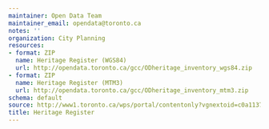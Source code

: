 ```yaml
---
maintainer: Open Data Team
maintainer_email: opendata@toronto.ca
notes: ''
organization: City Planning
resources:
- format: ZIP
  name: Heritage Register (WGS84)
  url: http://opendata.toronto.ca/gcc/ODheritage_inventory_wgs84.zip
- format: ZIP
  name: Heritage Register (MTM3)
  url: http://opendata.toronto.ca/gcc/ODheritage_inventory_mtm3.zip
schema: default
source: http://www1.toronto.ca/wps/portal/contentonly?vgnextoid=c0a1137135b85410VgnVCM10000071d60f89RCRD&vgnextchannel=1a66e03bb8d1e310VgnVCM10000071d60f89RCRD
title: Heritage Register
---
```

